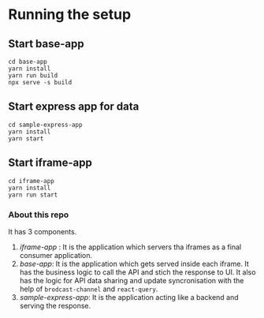 # Running the setup

## Start base-app 
```
cd base-app 
yarn install 
yarn run build
npx serve -s build
```
## Start express app for data
```
cd sample-express-app
yarn install 
yarn start
```

## Start iframe-app 
```
cd iframe-app 
yarn install 
yarn run start
```

### About this repo 
It has 3 components. 
1. *iframe-app* : It is the application which servers tha iframes as a final consumer application. 
2. *base-app*: It is the application which gets served inside each iframe. It has the business logic to call the API and 
stich the response to UI. It also has the logic for API data sharing and update syncronisation with the help of `brodcast-channel` 
and `react-query`.
3. *sample-express-app*: It is the application acting like a backend and serving the response. 